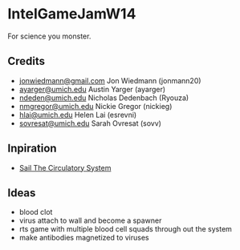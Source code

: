 IntelGameJamW14
=========

For science you monster.

Credits
------------
* jonwiedmann@gmail.com Jon Wiedmann (jonmann20)
* ayarger@umich.edu Austin Yarger (ayarger)
* ndeden@umich.edu Nicholas Dedenbach (Ryouza)
* nmgregor@umich.edu Nickie Gregor (nickieg)
* hlai@umich.edu Helen Lai (esrevni)
* sovresat@umich.edu Sarah Ovresat (sovv)

Inpiration
----------
* [Sail The Circulatory System](http://www.toxrap.org/36_kids_game1.html)

Ideas
-----
* blood clot
* virus attach to wall and become a spawner
* rts game with multiple blood cell squads through out the system
* make antibodies magnetized to viruses